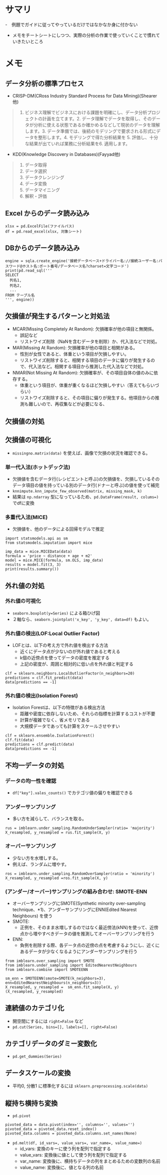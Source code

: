 # サマリ
-　例題でガイドに従ってやっているだけではなかなか身に付かない
- メモをチートシートにしつつ、実際の分析の作業で使っていくことで慣れていきたいところ

# メモ
## データ分析の標準プロセス
- CRISP-DM(CRoss Industry Standard Process for Data Mining)(Shearer他)
> 1. ビジネス理解でビジネスにおける課題を明確にし、データ分析プロジェクトの計画を立てます。2. データ理解でデータを取得し、そのデータが分析に使える状態であるか確かめるなどして現状のデータを理解します。3. データ準備では、後続のモデリングで要求される形式にデータを整形します。4. モデリングで得た分析結果を 5. 評価し、十分な結果が出ていれば業務に分析結果を6. 適用します。

- KDD(Knowledge Discovery in Databases)(Fayyad他)
> 1. データ取得
> 2. データ選択
> 3. データクレンジング
> 4. データ変換
> 5. データマイニング
> 6. 解釈・評価

## Excel からのデータ読み込み
```
xlsx = pd.ExcelFile(ファイルパス)
df = pd.read_excel(xlsx, 対象シート)
```

## DBからのデータ読み込み
```
engine = sqla.create_engine('接続データベース+ドライバー名://接続ユーザー名:パスワード@ホスト名:ポート番号/データベース名?charset=文字コード')
print(pd.read_sql('''
SELECT
  列名1,
  列名2,
  ...
FROM テーブル名
''', engine))
```

## 欠損値が発生するパターンと対処法
- MCAR(Missing Completely At Random): 欠損確率が他の項目と無関係。
    - 誤記など
    - リストワイズ削除（NaNを含むデータを削除）か、代入法などで対処。
- MAR(Missing At Random): 欠損確率が他の項目と相関がある。
    - 性別が女性であると、体重という項目が欠損しやすい。
    - リストワイズ削除すると、相関する項目のデータに偏りが発生するので、代入法など。相関する項目から推測した代入法などで対処。
- NMAR(Not Missing At Random): 欠損確率が、その項目自体の値のみに依存する。
    - 体重という項目が、体重が重くなるほど欠損しやすい（答えてもらいづらい）
    - リストワイズ削除すると、その項目に偏りが発生する。他項目からの推測も難しいので、再収集などが必要になる、


## 欠損値の対処
## 欠損値の可視化
- `missingno.matrix(data)` を使えば、画像で欠損の状況を確認できる。

### 単一代入法(ホットデック法)
- 欠損値を含むデータ行(レシピエントと呼ぶ)の欠損値を、欠損しているそのデータ項目の値を持っている別のデータ行(ドナーと呼ぶ)の値を使って補完
- `knnimpute.knn_impute_few_observed(matrix, missing_mask, k)`
- 結果は `np.ndarray` 型になっているため、`pd.DataFrame(result, colums=)` でdfに変換

### 多重代入法(MICE)
- 欠損値を、他のデータによる回帰モデルで推定

```
import statsmodels.api as sm
from statsmodels.imputation import mice

imp_data = mice.MICEData(data)
formula = 'price ~ distance + age + m2'
model = mice.MICE(formula, sm.OLS, imp_data)
results = model.fit(3, 3)
print(results.summary())
```

## 外れ値の対処
### 外れ値の可視化
- `seaborn.boxplot(y=Series)` による箱ひげ図
- ２軸なら、`seaborn.jointplot('x_key', 'y_key', data=df)` もよい。

### 外れ値の検出(LOF:Local Outlier Factor)
- LOFとは、以下の考え方で外れ値を検出する方法
    - 近くにデータ点が少ないのが外れ値であると考える
    - k個の近傍点を使ってデータの密度を推定する
    - 上記の密度が、周囲と相対的に低い点を外れ値と判定する
```
clf = sklearn.neighbors.LocalOutlierFactor(n_neighbors=20)
predictions = clf.fit_predict(data)
data[predictions == -1]
```

### 外れ値の検出(Isolation Forest)
- Isolation Forestは、以下の特徴がある検出方法
    - 距離や密度に依存しないため、それらの指標を計算するコストが不要
    - 計算が複雑でなく、省メモリである
    - 大規模データであっても計算をスケールさせやすい
```
clf = sklearn.ensemble.IsolationForest()
clf.fit(data)
predictions = clf.predict(data)
data[predictions == -1]
```

## 不均一データの対処
### データの均一性を確認
- `df["key"].vales_counts()` でカテゴリ値の偏りを確認できる

### アンダーサンプリング
- 多い方を減らして、バランスを取る。
```
rus = imblearn.under_sampling.RandomUnderSampler(ratio= 'majority')
X_resampled, y_resampled = rus.fit_sample(X, y)
```

### オーバーサンプリング
- 少ない方を水増しする。
- 例えば、ランダムに増やす。
```
ros = imblearn.under_sampling.RandomOverSampler(ratio = 'minority')
X_resampled, y_resampled =ros.fit_sample(X, y)
```

### (アンダー/オーバー)サンプリングの組み合わせ: SMOTE-ENN
- オーバーサンプリングにSMOTE(Synthetic minority over-sampling technique、*1)、アンダーサンプリングにENN(Edited Nearest Neighbours) を使う
- SMOTE: 
    - 正例を、そのまま水増しするのではなく最近傍法(kNN)を使って、近傍点から増やすべきデータの値を推測してオーバーサンプリングを行う
- ENN:
    - 負例を削除する際、各データ点の近傍の点を考慮するようにし、近くにあるデータが少なくなるようにアンダーサンプリングを行う
```
from imblearn.over_sampling import SMOTE
from imblearn.under_sampling import EditedNearestNeighbours
from imblearn.combine import SMOTEENN

sm_enn = SMOTEENN(smote=SMOTE(k_neighbors=3), enn=EditedNearestNeighbours(n_neighbors=3))
X_resampled, y_resampled =  sm_enn.fit_sample(X, y)
(X_resampled, y_resampled)
```

## 連続値のカテゴリ化
- 開空間にするには `right=False` など
- `pd.cut(Series, bins=[], labels=[], right=False)`

## カテゴリデータのダミー変数化
- `pd.get_dummies(Series)`

## データスケールの変換
- 平均0, 分散1 に標準化するには `sklearn.preprocessing.scale(data)`

## 縦持ち横持ち変換
- `pd.pivot`
```
pivoted_data = data.pivot(index='', columns='', values='')
pivoted_data = pivoted_data.reset_index()
pivoted_data.columns = pivoted_data.columns.set_names(None)
```
- `pd.melt(df, id_vars=, value_vars=, var_name=, value_name=)`
    - id_vars: 変換のキーに使う列を配列で指定する
    - value_vars: 変換後に値として使う列を配列で指定する
    - var_name: 変換後に、横持ちデータの列をまとめるための変数列の名前
    - value_name: 変換後に、値となる列の名前